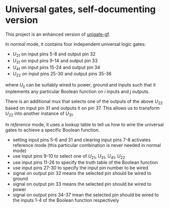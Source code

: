 # Universal gates, self-documenting version

This project is an enhanced version of [unigate-gf](https://github.com/htfab/unigate-gf).

In <i>normal</i> mode, it contains four independent universal logic gates:

- <i>U</i><sub>21</sub> on input pins 5-8 and output pin 32
- <i>U</i><sub>31</sub> on input pins 9-14 and output pin 33
- <i>U</i><sub>41</sub> on input pins 15-24 and output pin 34
- <i>U</i><sub>22</sub> on input pins 25-30 and output pins 35-36

where <i>U<sub>ij</sub></i> can be suitably wired to power, ground and inputs such that
it implements any particular Boolean function on <i>i</i> inputs and <i>j</i> outputs.

There is an additional mux that selects one of the outputs of the above <i>U</i><sub>22</sub>
based on input pin 31 and outputs it on pin 37. This allows us to transform <i>U</i><sub>22</sub>
into another instance of <i>U</i><sub>31</sub>.

In <i>reference</i> mode, it uses a lookup table to tell us how to wire the universal gates to
achieve a specific Boolean function.

- setting input pins 5-6 and 31 and clearing input pins 7-8 activates reference mode
  (this particular combination is never needed in normal mode)
- use input pins 9-10 to select one of <i>U</i><sub>21</sub>,
  <i>U</i><sub>31</sub>, <i>U</i><sub>41</sub>, <i>U</i><sub>22</sub>
- use input pins 11-26 to specify the truth table of the Boolean function
- use input pins 27-30 to specify the input pin number to be wired
- signal on output pin 32 means the selected pin should be wired to ground
- signal on output pin 33 means the selected pin should be wired to power
- signal on output pins 34-37 mean the selected pin should be wired to
  the inputs 1-4 of the Boolean function respectively

